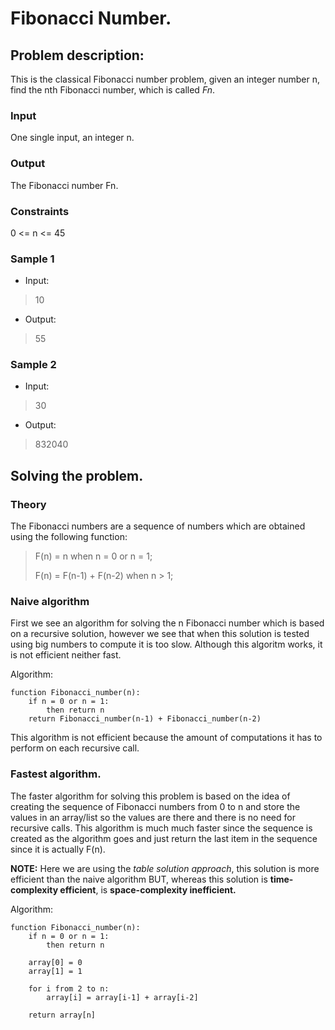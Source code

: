 # Fibonacci Number. 

## Problem description:

This is the classical Fibonacci number problem, given an integer number n, find the nth Fibonacci number, which is called *Fn*.

### Input

One single input, an integer n.

### Output

The Fibonacci number Fn.

### Constraints

0 <= n <= 45

### Sample 1

* Input:

> 10

* Output:

> 55 


### Sample 2

* Input:

> 30

* Output:

> 832040


## Solving the problem.

### Theory

The Fibonacci numbers are a sequence of numbers which are obtained using the following function:

> 	F(n) = n			when n = 0 or n = 1;
>
> 	F(n) = F(n-1) + F(n-2)		when n > 1;


### Naive algorithm

First we see an algorithm for solving the n Fibonacci number which is based on a recursive solution, however we see that when this solution is tested using big numbers to compute it is too slow. Although this algoritm works, it is not efficient neither fast.

Algorithm:
	
	function Fibonacci_number(n):
		if n = 0 or n = 1: 
			then return n
		return Fibonacci_number(n-1) + Fibonacci_number(n-2)

This algorithm is not efficient because the amount of computations it has to perform on each recursive call. 

### Fastest algorithm.

The faster algorithm for solving this problem is based on the idea of creating the sequence of Fibonacci numbers from 0 to n and store the values in an array/list so the values are there and there is no need for recursive calls. This algorithm is much much faster since the sequence is created as the algorithm goes and just return the last item in the sequence since it is actually F(n).

**NOTE:** Here we are using the *table solution approach*, this solution is more efficient than the naive algorithm BUT, whereas this solution is **time-complexity efficient**, is **space-complexity inefficient.** 

Algorithm:

	function Fibonacci_number(n):
		if n = 0 or n = 1:
			then return n
		
		array[0] = 0
		array[1] = 1

		for i from 2 to n:
			array[i] = array[i-1] + array[i-2]

		return array[n]


